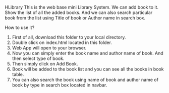 HLibrary
This is the web base mini Library System. We can add book to it. Show the list of all the added books. And we can also search particular book from the list using Title of book or Author name in search box.

How to use it?
1. First of all, download this folder to your local directory.
2. Double click on index.html located in this folder.
3. Web App will open to your browser.
4. Now you can simply enter the book name and author name of book. And then select type of book.
5. Then simply click on Add Book. 
6. Book will be added to the book list and you can see all the books in book table.
7. You can also search the book using name of book and author name of book by type in search box located in navbar.
